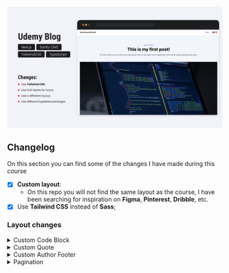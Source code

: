 <div align='center' style='margin-top: 10px; margin-bottom: 10px;'>
<img src=".github/assets/cover.jpg" alt='Udemy Blog' width='1000px' height='auto' />
</div>

## Changelog

On this section you can find some of the changes I have made during this course

- [x] **Custom layout**:
  - On this repo you will not find the same layout as the course, I have been searching for inspiration on **Figma**, **Pinterest**, **Dribble**, etc.
- [x] Use **Tailwind CSS** instead of **Sass**;

### Layout changes

<details>
<summary>Custom Code Block</summary>

<div>
<img src='.github/assets/code-block.png' alt='code' />

<ul>
<li>using <code>react-syntax-highlighter</code>;</li>
<li>add copy button;</li>
<li>add filename with extension on top;</li>
</ul>

<blockquote>Used <strong>Dracula</strong> theme colors.</blockquote>
</div>
</details>

<details>
<summary>Custom Quote</summary>
<div>
<img src='.github/assets/custom-quote.png' alt='quote' />

<ul>
<li>Create custom quote block, with quote and author or source;</li>
</ul>
</div>
</details>

<details>
<summary>Custom Author Footer</summary>
<div>
<img src='.github/assets/author-footer.png' alt='author' />

<ul>
<li>button to copy blog post link;</li>
<li>show all author details <small>(social links, bio and photo)</small>;</li>
</ul>
</div>
</details>

<details>
<summary>Pagination</summary>
<div>
<img src='.github/assets/pagination.png' alt='author' />

<ul>
<li>Disable <strong>Next.js Link</strong> when don't have next/previous page;</li>
</ul>
</div>
</details>
